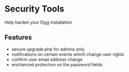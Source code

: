 Security Tools
==============

Help harden your Elgg installation

Features
--------

- secure upgrade.php for admins only
- notifications on certain events which change user rights
- confirm user email address change
- enchanced protection on the password fields